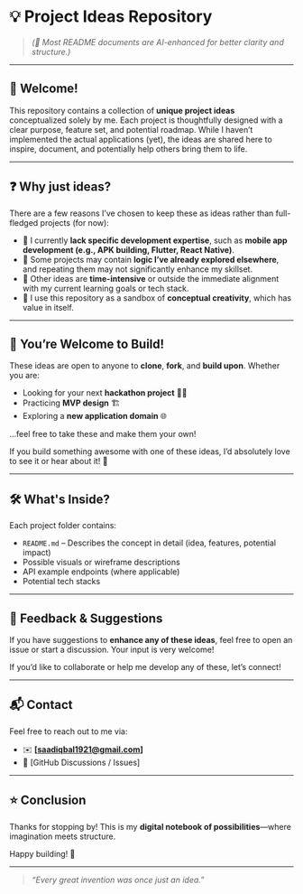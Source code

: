 # 💡 Project Ideas Repository

> *(📘 Most README documents are AI-enhanced for better clarity and structure.)*

---

## 🚀 Welcome!

This repository contains a collection of **unique project ideas** conceptualized solely by me. Each project is thoughtfully designed with a clear purpose, feature set, and potential roadmap. While I haven’t implemented the actual applications (yet), the ideas are shared here to inspire, document, and potentially help others bring them to life.

---

## ❓ Why just ideas?

There are a few reasons I’ve chosen to keep these as ideas rather than full-fledged projects (for now):

- 📱 I currently **lack specific development expertise**, such as **mobile app development (e.g., APK building, Flutter, React Native)**.
- 🔄 Some projects may contain **logic I’ve already explored elsewhere**, and repeating them may not significantly enhance my skillset.
- 🧠 Other ideas are **time-intensive** or outside the immediate alignment with my current learning goals or tech stack.
- 🧪 I use this repository as a sandbox of **conceptual creativity**, which has value in itself.

---

## 🤝 You’re Welcome to Build!

These ideas are open to anyone to **clone**, **fork**, and **build upon**. Whether you are:

- Looking for your next **hackathon project** 🧑‍💻
- Practicing **MVP design** 🏗️
- Exploring a **new application domain** 🌐

…feel free to take these and make them your own!

If you build something awesome with one of these ideas, I’d absolutely love to see it or hear about it! 💌

---

## 🛠️ What's Inside?

Each project folder contains:

- `README.md` – Describes the concept in detail (idea, features, potential impact)
- Possible visuals or wireframe descriptions
- API example endpoints (where applicable)
- Potential tech stacks

---

## 💬 Feedback & Suggestions

If you have suggestions to **enhance any of these ideas**, feel free to open an issue or start a discussion. Your input is very welcome!

If you’d like to collaborate or help me develop any of these, let’s connect!

---

## 📬 Contact

Feel free to reach out to me via:

- ✉️ **[saadiqbal1921@gmail.com]**
- 💬 [GitHub Discussions / Issues]

---

## ⭐ Conclusion

Thanks for stopping by! This is my **digital notebook of possibilities**—where imagination meets structure.

Happy building! 🙌

---

> *“Every great invention was once just an idea.”*
